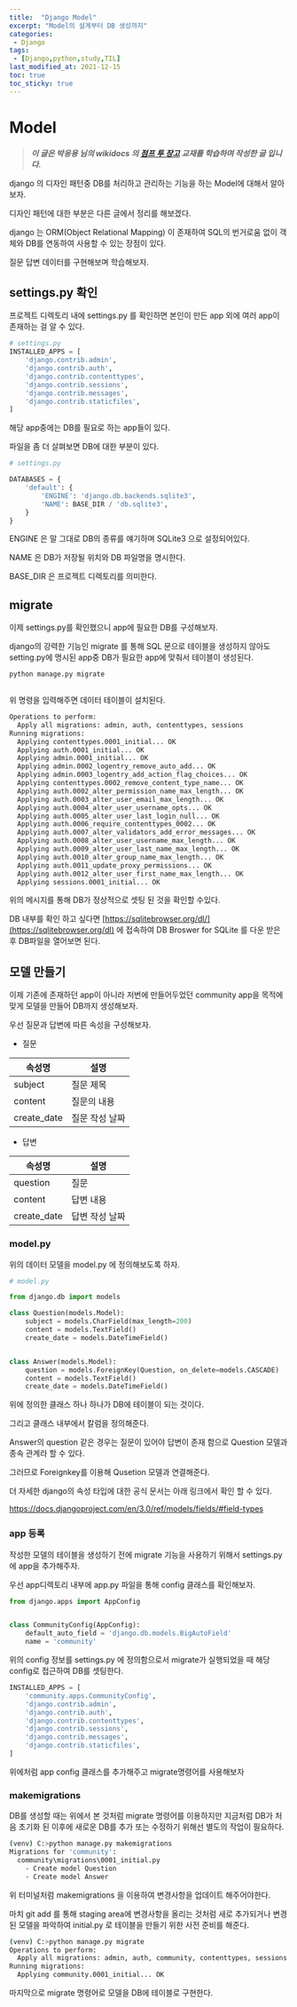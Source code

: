 ```yaml
---
title:  "Django Model"
excerpt: "Model의 설계부터 DB 생성까지"
categories:
 - Django
tags:
 - [Django,python,study,TIL]
last_modified_at: 2021-12-15
toc: true
toc_sticky: true
---
```


# Model

> ***이 글은 박응용 님의 wikidocs 의 [점프 투 장고](https://wikidocs.net/70718) 교재를 학습하며 작성한 글 입니다.***



django 의 디자인 패턴중 DB를 처리하고 관리하는 기능을 하는 Model에 대해서 알아보자.



디자인 패턴에 대한 부분은 다른 글에서 정리를 해보겠다.



django 는 ORM(Object Relational Mapping) 이 존재하여 SQL의 번거로움 없이 객체와 DB를 연동하여 사용할 수 있는 장점이 있다.



질문 답변 데이터를 구현해보며 학습해보자.



## settings.py 확인





프로젝트 디렉토리 내에 settings.py 를 확인하면 본인이 만든 app 외에 여러 app이 존재하는 걸 알 수 있다.



```python
# settings.py
INSTALLED_APPS = [
    'django.contrib.admin',
    'django.contrib.auth',
    'django.contrib.contenttypes',
    'django.contrib.sessions',
    'django.contrib.messages',
    'django.contrib.staticfiles',
]
```



해당 app중에는 DB를 필요로 하는 app들이 있다.



파일을 좀 더 살펴보면 DB에 대한 부분이 있다.



```python
# settings.py

DATABASES = {
    'default': {
        'ENGINE': 'django.db.backends.sqlite3',
        'NAME': BASE_DIR / 'db.sqlite3',
    }
}

```

ENGINE 은 말 그대로 DB의 종류를 얘기하며 SQLite3 으로 설정되어있다.

NAME 은 DB가 저장될 위치와 DB 파일명을 명시한다.

BASE_DIR 은 프로젝트 디렉토리를 의미한다.



## migrate



이제 settings.py를 확인했으니 app에 필요한 DB를 구성해보자.

django의 강력한 기능인 migrate 를 통해 SQL 문으로 테이블을 생성하지 않아도 setting.py에 명시된 app중 DB가 필요한 app에 맞춰서 테이블이 생성된다.



```bash
python manage.py migrate



```

위 명령을 입력해주면 데이터 테이블이 설치된다.



```bash
Operations to perform:
  Apply all migrations: admin, auth, contenttypes, sessions
Running migrations:
  Applying contenttypes.0001_initial... OK
  Applying auth.0001_initial... OK
  Applying admin.0001_initial... OK
  Applying admin.0002_logentry_remove_auto_add... OK
  Applying admin.0003_logentry_add_action_flag_choices... OK
  Applying contenttypes.0002_remove_content_type_name... OK
  Applying auth.0002_alter_permission_name_max_length... OK
  Applying auth.0003_alter_user_email_max_length... OK
  Applying auth.0004_alter_user_username_opts... OK
  Applying auth.0005_alter_user_last_login_null... OK
  Applying auth.0006_require_contenttypes_0002... OK
  Applying auth.0007_alter_validators_add_error_messages... OK
  Applying auth.0008_alter_user_username_max_length... OK
  Applying auth.0009_alter_user_last_name_max_length... OK
  Applying auth.0010_alter_group_name_max_length... OK
  Applying auth.0011_update_proxy_permissions... OK
  Applying auth.0012_alter_user_first_name_max_length... OK
  Applying sessions.0001_initial... OK
```



위의 메시지를 통해 DB가 정상적으로 셋팅 된 것을 확인할 수있다.

DB 내부를 확인 하고 싶다면 [https://sqlitebrowser.org/dl/](https://sqlitebrowser.org/dl) 에 접속하여 DB Broswer for SQLite 를 다운 받은 후 DB파일을 열어보면 된다.



## 모델 만들기



이제 기존에 존재하던 app이 아니라 저번에 만들어두었던 community app을 목적에 맞게 모델을 만들어 DB까지 생성해보자.



우선 질문과 답변에 따른 속성을 구성해보자.



- 질문

  

| 속성명      | 설명           |
| ----------- | -------------- |
| subject     | 질문 제목      |
| content     | 질문의 내용    |
| create_date | 질문 작성 날짜 |



- 답변



| 속성명      | 설명           |
| ----------- | -------------- |
| question    | 질문           |
| content     | 답변 내용      |
| create_date | 답변 작성 날짜 |





### model.py



위의 데이터 모델을 model.py 에 정의해보도록 하자.



```python
# model.py

from django.db import models

class Question(models.Model):
    subject = models.CharField(max_length=200)
    content = models.TextField()
    create_date = models.DateTimeField()


class Answer(models.Model):
    question = models.ForeignKey(Question, on_delete=models.CASCADE)
    content = models.TextField()
    create_date = models.DateTimeField()
```



위에 정의한 클래스 하나 하나가 DB에 테이블이 되는 것이다.

그리고 클래스 내부에서 칼럼을 정의해준다.



Answer의 question 같은 경우는 질문이 있어야 답변이 존재 함으로 Question 모델과 종속 관계라 할 수 있다. 

그러므로 Foreignkey를 이용해 Qusetion 모델과 연결해준다.



더 자세한 django의 속성 타입에 대한 공식 문서는 아래 링크에서 확인 할 수 있다.

https://docs.djangoproject.com/en/3.0/ref/models/fields/#field-types



### app 등록



작성한 모델의 테이블을 생성하기 전에 migrate 기능을 사용하기 위해서 settings.py에 app을 추가해주자.



우선 app디렉토리 내부에 app.py 파일을 통해 config 클래스를 확인해보자.



```python
from django.apps import AppConfig


class CommunityConfig(AppConfig):
    default_auto_field = 'django.db.models.BigAutoField'
    name = 'community'

```



위의 config 정보를 settings.py 에 정의함으로서 migrate가 실행되었을 때 해당 config로 접근하여 DB를 셋팅한다.



```python
INSTALLED_APPS = [
    'community.apps.CommunityConfig',
    'django.contrib.admin',
    'django.contrib.auth',
    'django.contrib.contenttypes',
    'django.contrib.sessions',
    'django.contrib.messages',
    'django.contrib.staticfiles',
]
```



위에처럼 app config 클래스를 추가해주고 migrate명령어를 사용해보자



### makemigrations



DB를 생성할 때는 위에서 본 것처럼 migrate 명령어를 이용하지만 지금처럼 DB가 처음 초기화 된 이후에 새로운 DB를 추가 또는 수정하기 위해선 별도의 작업이 필요하다.



```bash
(venv) C:>python manage.py makemigrations
Migrations for 'community':
  community\migrations\0001_initial.py
    - Create model Question
    - Create model Answer

```



위 터미널처럼 makemigrations 을 이용하여 변경사항을 업데이트 해주어야한다.

마치 git add 를 통해 staging area에 변경사항을 올리는 것처럼 새로 추가되거나 변경된 모델을 파악하여 initial.py 로 테이블을 만들기 위한 사전 준비를 해준다.



```bash
(venv) C:>python manage.py migrate
Operations to perform:
  Apply all migrations: admin, auth, community, contenttypes, sessions
Running migrations:
  Applying community.0001_initial... OK

```



마지막으로 migrate 명령어로 모델을 DB에 테이블로 구현한다.



